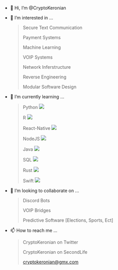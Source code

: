 - 👋 Hi, I’m @CryptoKeronian

- 👀 I’m interested in ...
    > Secure Text Communication
    > 
    > Payment Systems
    > 
    > Machine Learning
    > 
    > VOIP Systems
    > 
    > Network Inferstructure
    > 
    > Reverse Engineering
    > 
    > Modular Software Design

- 🌱 I’m currently learning ...
    > Python ![](https://us-central1-progress-markdown.cloudfunctions.net/progress/10)
    > 
    > R ![](https://us-central1-progress-markdown.cloudfunctions.net/progress/10)
    > 
    > React-Native ![](https://us-central1-progress-markdown.cloudfunctions.net/progress/10)
    > 
    > NodeJS ![](https://us-central1-progress-markdown.cloudfunctions.net/progress/10)
    > 
    > Java ![](https://us-central1-progress-markdown.cloudfunctions.net/progress/20)
    > 
    > SQL ![](https://us-central1-progress-markdown.cloudfunctions.net/progress/10)
    > 
    > Rust ![](https://us-central1-progress-markdown.cloudfunctions.net/progress/10)
    > 
    > Swift ![](https://us-central1-progress-markdown.cloudfunctions.net/progress/10)
    
- 💞️ I’m looking to collaborate on ...
    > Discord Bots
    > 
    > VOIP Bridges
    > 
    > Predictive Software [Elections, Sports, Ect]

- 📫 How to reach me ...
    > CryptoKeronian on Twitter
    > 
    > CryptoKeronian on SecondLife
    > 
    > cryptokeronian@gmx.com
